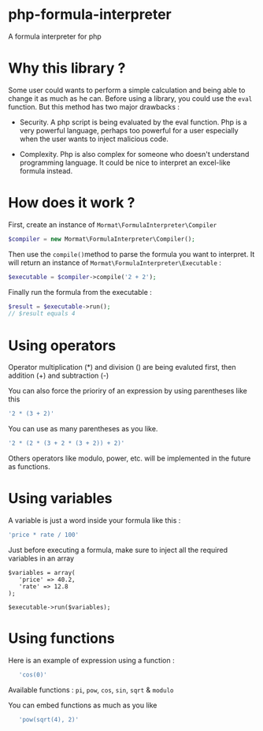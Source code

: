 php-formula-interpreter
=======================

A formula interpreter for php

# Why this library ?

Some user could wants to perform a simple calculation and being able to change it as much as he can. Before using a library, you could use the `eval` function. But this method has two major drawbacks :

- Security. A php script is being evaluated by the eval function. Php is a very powerful language, perhaps too powerful for a user especially when the user wants to inject malicious code.

- Complexity. Php is also complex for someone who doesn't understand programming language. It could be nice to interpret an excel-like formula instead.


# How does it work ?

First, create an instance of `Mormat\FormulaInterpreter\Compiler`

```php
$compiler = new Mormat\FormulaInterpreter\Compiler();
```

Then use the `compile()`method to parse the formula you want to interpret. It will return an instance of `Mormat\FormulaInterpreter\Executable` :

```php
$executable = $compiler->compile('2 + 2');
```

Finally run the formula from the executable :

```php
$result = $executable->run();
// $result equals 4
```

# Using operators

Operator multiplication (*) and division (\) are being evaluted first, then addition (+) and subtraction (-)

You can also force the prioriry of an expression by using parentheses like this

```php
'2 * (3 + 2)'
```

You can use as many parentheses as you like.

```php
'2 * (2 * (3 + 2 * (3 + 2)) + 2)'
```

Others operators like modulo, power, etc. will be implemented in the future as functions.

# Using variables

A variable is just a word inside your formula like this :

```php
'price * rate / 100'
```

Just before executing a formula, make sure to inject all the required variables in an array

```
$variables = array(
   'price' => 40.2,
   'rate' => 12.8
);

$executable->run($variables);
```

# Using functions 

Here is an example of expression using a function :

```php
   'cos(0)'
```

Available functions : `pi`, `pow`, `cos`, `sin`, `sqrt` & `modulo`

You can embed functions as much as you like

```php
   'pow(sqrt(4), 2)'
```


